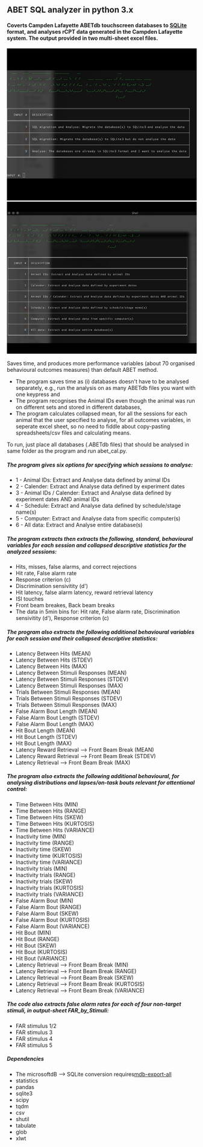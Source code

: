 ## ABET SQL analyzer in python 3.x

#### Coverts Campden Lafayette ABETdb touchscreen databases to [SQLite](https://docs.python.org/2/library/sqlite3.html) format, and analyses rCPT data generated in the Campden Lafayette system. The output provided in two multi-sheet excel files.

![alt-text-1](images/Pic1.jpg "Touchscreen operant box version 1") ![alt-text-1](images/Pic2.jpg "Touchscreen operant box version 2")

Saves time, and produces more performance variables (about 70 organised behavioural outcomes measures) than default ABET method. 
- The program saves time as (i) databases doesn't have to be analysed separately, e.g., run the analysis on as many ABETdb files you want with one keypress and 
- The program recognises the Animal IDs even though the animal was run on different sets and stored in different databases, 
- The program calculates collapsed mean, for all the sessions for each animal that the user specified to analyse, for all outcomes variables, in seperate excel sheet, so no need to fiddle about copy-pasting spreadsheets/csv files and calculating means.   

To run, just place all databases (.ABETdb files) that should be analysed in same folder as the program and run abet_cal.py.

##### The program gives six options for specifying which sessions to analyse:

* 1 - Animal IDs: Extract and Analyse data defined by animal IDs
* 2 - Calender: Extract and Analyse data defined by experiment dates
* 3 - Animal IDs / Calender: Extract and Analyse data defined by experiment dates AND animal IDs
* 4 - Schedule: Extract and Analyse data defined by schedule/stage name(s)
* 5 - Computer: Extract and Analyse data from specific computer(s)
* 6 - All data: Extract and Analyse entire database(s)

##### The program extracts then extracts the following, standard, behavioural variables for each session and collapsed descriptive statistics for the analyzed sessions:

* Hits, misses, false alarms, and correct rejections
* Hit rate, False alarm rate
* Response criterion (c)
* Discrimination sensivitity (d')
* Hit latency, false alarm latency, reward retrieval latency
* ISI touches
* Front beam breakes, Back beam breaks
* The data in 5min bins for: Hit rate, False alarm rate, Discrimination sensivitity (d'), Response criterion (c)

##### The program also extracts the following additional behavioural variables for each session and their collapsed descriptive statistics:

* Latency Between Hits (MEAN)
* Latency Between Hits (STDEV)
* Latency Between Hits (MAX)
* Latency Between Stimuli Responses (MEAN)
* Latency Between Stimuli Responses (STDEV)
* Latency Between Stimuli Responses (MAX)
* Trials Between Stimuli Responses (MEAN)
* Trials Between Stimuli Responses (STDEV)
* Trials Between Stimuli Responses (MAX)
* False Alarm Bout Length (MEAN)
* False Alarm Bout Length (STDEV)
* False Alarm Bout Length (MAX)
* Hit Bout Length (MEAN)
* Hit Bout Length (STDEV)
* Hit Bout Length (MAX)
* Latency Reward Retrieval --> Front Beam Break (MEAN)
* Latency Reward Retrieval --> Front Beam Break (STDEV)
* Latency Retrieval --> Front Beam Break (MAX)

##### The program also extracts the following additional behavioural, for analysing distributions and lapses/on-task bouts relevant for attentional control:

* Time Between Hits (MIN)
* Time Between Hits (RANGE)
* Time Between Hits (SKEW)
* Time Between Hits (KURTOSIS)
* Time Between Hits (VARIANCE)
* Inactivity time (MIN)
* Inactivity time (RANGE)
* Inactivity time (SKEW)
* Inactivity time (KURTOSIS)
* Inactivity time (VARIANCE)
* Inactivity trials (MIN)
* Inactivity trials (RANGE)
* Inactivity trials (SKEW)
* Inactivity trials (KURTOSIS)
* Inactivity trials (VARIANCE)
* False Alarm Bout (MIN)
* False Alarm Bout (RANGE)
* False Alarm Bout (SKEW)
* False Alarm Bout (KURTOSIS)
* False Alarm Bout (VARIANCE)
* Hit Bout (MIN)
* Hit Bout (RANGE)
* Hit Bout (SKEW)
* Hit Bout (KURTOSIS)
* Hit Bout (VARIANCE)
* Latency Retrieval --> Front Beam Break (MIN)
* Latency Retrieval --> Front Beam Break (RANGE)
* Latency Retrieval --> Front Beam Break (SKEW)
* Latency Retrieval --> Front Beam Break (KURTOSIS)
* Latency Retrieval --> Front Beam Break (VARIANCE)


##### The code also extracts false alarm rates for each of four non-target stimuli, in output-sheet FAR_by_Stimuli:
* FAR stimulus 1/2
* FAR stimulus 3
* FAR stimulus 4
* FAR stimulus 5


##### Dependencies
* The microsoftdB --> SQLite conversion requires[mdb-export-all](https://github.com/pavlov99/mdb-export-all)
* statistics
* pandas
* sqlite3
* scipy
* tqdm
* csv
* shutil
* tabulate
* glob
* xlwt


